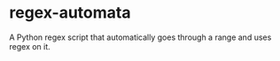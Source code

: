 # regex-automata
A Python regex script that automatically goes through a range and uses regex on it.
